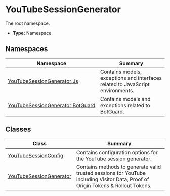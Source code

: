 ﻿---
dir:
  text: YouTubeSessionGenerator
  link: true
---



# YouTubeSessionGenerator
The root namespace.
- **Type:** Namespace


## Namespaces
| Namespace | Summary |
| --------- | ------- |
| [YouTubeSessionGenerator.Js](/YouTubeSessionGenerator/reference/YouTubeSessionGenerator/Js/) | Contains models, exceptions and interfaces related to JavaScript environments. |
| [YouTubeSessionGenerator.BotGuard](/YouTubeSessionGenerator/reference/YouTubeSessionGenerator/BotGuard/) | Contains models and exceptions related to BotGuard. |

## Classes
| Class | Summary |
| ----- | ------- |
| [YouTubeSessionConfig](/YouTubeSessionGenerator/reference/YouTubeSessionGenerator/YouTubeSessionConfig.html) | Contains configuration options for the YouTube session generator. |
| [YouTubeSessionGenerator](/YouTubeSessionGenerator/reference/YouTubeSessionGenerator/YouTubeSessionGenerator.html) | Contains methods to generate valid trusted sessions for YouTube including Visitor Data, Proof of Origin Tokens &amp; Rollout Tokens. |

